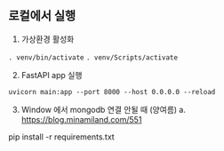 ## 로컬에서 실행

1. 가상환경 활성화

`. venv/bin/activate`
`. venv/Scripts/activate`

2. FastAPI app 실행

`uvicorn main:app --port 8000 --host 0.0.0.0 --reload`

3. Window 에서 mongodb 연결 안될 때 (양여름)
   a. https://blog.minamiland.com/551

pip install -r requirements.txt
